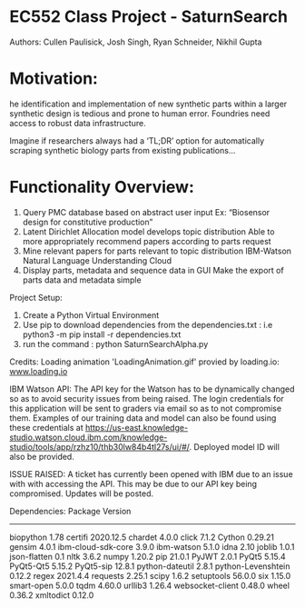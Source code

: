 # EC552 Class Project - SaturnSearch

Authors: Cullen Paulisick, Josh Singh, Ryan Schneider, Nikhil Gupta

# Motivation:
he identification and implementation of new synthetic parts within a larger synthetic design is tedious and prone to human error. Foundries need access to robust data infrastructure. 
 
Imagine if researchers always had a ‘TL;DR’ option for automatically scraping synthetic biology parts from existing publications...


# Functionality Overview:
1. Query PMC database based on abstract user input
Ex: “Biosensor design for constitutive production”
2. Latent Dirichlet Allocation model develops topic distribution
Able to more appropriately recommend papers according to parts request
3. Mine relevant papers for parts relevant to topic distribution
IBM-Watson Natural Language Understanding Cloud
4. Display parts, metadata and sequence data in GUI
Make the export of parts data and metadata simple



Project Setup:
1. Create a Python Virtual Environment
2. Use pip to download dependencies from the dependencies.txt : i.e python3 -m pip install -r dependencies.txt
3. run the command : python SaturnSearchAlpha.py


Credits:
Loading animation 'LoadingAnimation.gif' provied by loading.io: www.loading.io

IBM Watson API:
The API key for the Watson has to be dynamically changed so as to avoid security issues from being raised. The login credentials for this application will be sent to graders via email so as to not compromise them. 
Examples of our training data and model can also be found using these credentials at https://us-east.knowledge-studio.watson.cloud.ibm.com/knowledge-studio/tools/app/rzhz10/thb30lw84b4tl27s/ui/#/. Deployed model ID will also be provided.

ISSUE RAISED:
A ticket has currently been opened with IBM due to an issue with with accessing the API. This may be due to our API key being compromised. Updates will be posted.

Dependencies:
Package            Version
------------------ ---------
biopython          1.78
certifi            2020.12.5
chardet            4.0.0
click              7.1.2
Cython             0.29.21
gensim             4.0.1
ibm-cloud-sdk-core 3.9.0
ibm-watson         5.1.0
idna               2.10
joblib             1.0.1
json-flatten       0.1
nltk               3.6.2
numpy              1.20.2
pip                21.0.1
PyJWT              2.0.1
PyQt5              5.15.4
PyQt5-Qt5          5.15.2
PyQt5-sip          12.8.1
python-dateutil    2.8.1
python-Levenshtein 0.12.2
regex              2021.4.4
requests           2.25.1
scipy              1.6.2
setuptools         56.0.0
six                1.15.0
smart-open         5.0.0
tqdm               4.60.0
urllib3            1.26.4
websocket-client   0.48.0
wheel              0.36.2
xmltodict          0.12.0

